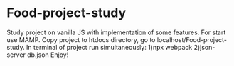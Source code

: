 # Food-project-study
Study project on vanilla JS with implementation of some features.
For start use MAMP. Copy project to htdocs directory, go to localhost/Food-project-study. In terminal of project run simultaneously: 1)npx webpack 2)json-server db.json  Enjoy!
